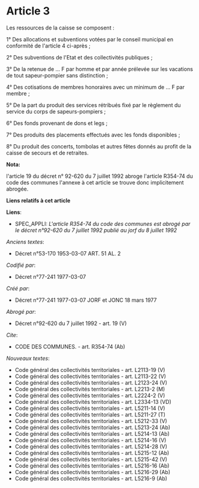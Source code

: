# Article 3

Les ressources de la caisse se composent :

1° Des allocations et subventions votées par le conseil municipal en conformité de l'article 4 ci-après ;

2° Des subventions de l'Etat et des collectivités publiques ;

3° De la retenue de ... F par homme et par année prélevée sur les vacations de tout sapeur-pompier sans distinction ;

4° Des cotisations de membres honoraires avec un minimum de ... F par membre ;

5° De la part du produit des services rétribués fixé par le règlement du service du corps de sapeurs-pompiers ;

6° Des fonds provenant de dons et legs ;

7° Des produits des placements effectués avec les fonds disponibles ;

8° Du produit des concerts, tombolas et autres fêtes donnés au profit de la caisse de secours et de retraites.

**Nota:**

l'article 19 du décret n° 92-620 du 7 juillet 1992 abroge l'article R354-74 du code des communes l'annexe à cet article se
trouve donc implicitement abrogée.

**Liens relatifs à cet article**

**Liens**:

  - SPEC_APPLI: *L'article R354-74 du code des communes est abrogé par le décret n°92-620 du 7 juillet 1992 publié au jorf du 8 juillet 1992*

_Anciens textes_:

  - Décret n°53-170 1953-03-07 ART. 51 AL. 2

_Codifié par_:

  - Décret n°77-241 1977-03-07

_Créé par_:

  - Décret n°77-241 1977-03-07 JORF et JONC 18 mars 1977

_Abrogé par_:

  - Décret n°92-620 du 7 juillet 1992 - art. 19 (V)

_Cite_:

  - CODE DES COMMUNES. - art. R354-74 (Ab)

_Nouveaux textes_:

  - Code général des collectivités territoriales - art. L2113-19 (V)
  - Code général des collectivités territoriales - art. L2113-22 (V)
  - Code général des collectivités territoriales - art. L2123-24 (V)
  - Code général des collectivités territoriales - art. L2213-2 (M)
  - Code général des collectivités territoriales - art. L2224-2 (V)
  - Code général des collectivités territoriales - art. L2334-13 (VD)
  - Code général des collectivités territoriales - art. L5211-14 (V)
  - Code général des collectivités territoriales - art. L5211-27 (T)
  - Code général des collectivités territoriales - art. L5212-33 (V)
  - Code général des collectivités territoriales - art. L5213-24 (Ab)
  - Code général des collectivités territoriales - art. L5214-13 (Ab)
  - Code général des collectivités territoriales - art. L5214-16 (V)
  - Code général des collectivités territoriales - art. L5214-28 (V)
  - Code général des collectivités territoriales - art. L5215-12 (Ab)
  - Code général des collectivités territoriales - art. L5215-42 (V)
  - Code général des collectivités territoriales - art. L5216-16 (Ab)
  - Code général des collectivités territoriales - art. L5216-29 (Ab)
  - Code général des collectivités territoriales - art. L5216-9 (Ab)
